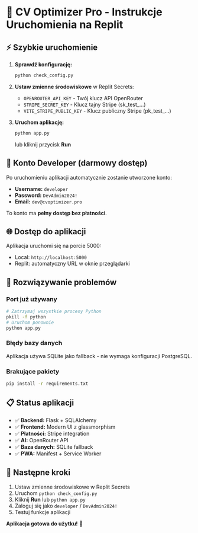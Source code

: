 
# 🚀 CV Optimizer Pro - Instrukcje Uruchomienia na Replit

## ⚡ Szybkie uruchomienie

1. **Sprawdź konfigurację:**
   ```bash
   python check_config.py
   ```

2. **Ustaw zmienne środowiskowe** w Replit Secrets:
   - `OPENROUTER_API_KEY` - Twój klucz API OpenRouter
   - `STRIPE_SECRET_KEY` - Klucz tajny Stripe (sk_test_...)
   - `VITE_STRIPE_PUBLIC_KEY` - Klucz publiczny Stripe (pk_test_...)

3. **Uruchom aplikację:**
   ```bash
   python app.py
   ```
   lub kliknij przycisk **Run**

## 🔑 Konto Developer (darmowy dostęp)

Po uruchomieniu aplikacji automatycznie zostanie utworzone konto:
- **Username:** `developer`
- **Password:** `DevAdmin2024!`
- **Email:** `dev@cvoptimizer.pro`

To konto ma **pełny dostęp bez płatności**.

## 🌐 Dostęp do aplikacji

Aplikacja uruchomi się na porcie 5000:
- Local: `http://localhost:5000`
- Replit: automatyczny URL w oknie przeglądarki

## 🔧 Rozwiązywanie problemów

### Port już używany
```bash
# Zatrzymaj wszystkie procesy Python
pkill -f python
# Uruchom ponownie
python app.py
```

### Błędy bazy danych
Aplikacja używa SQLite jako fallback - nie wymaga konfiguracji PostgreSQL.

### Brakujące pakiety
```bash
pip install -r requirements.txt
```

## 📋 Status aplikacji

- ✅ **Backend:** Flask + SQLAlchemy
- ✅ **Frontend:** Modern UI z glassmorphism
- ✅ **Płatności:** Stripe integration
- ✅ **AI:** OpenRouter API
- ✅ **Baza danych:** SQLite fallback
- ✅ **PWA:** Manifest + Service Worker

## 🎯 Następne kroki

1. Ustaw zmienne środowiskowe w Replit Secrets
2. Uruchom `python check_config.py`
3. Kliknij **Run** lub `python app.py`
4. Zaloguj się jako `developer` / `DevAdmin2024!`
5. Testuj funkcje aplikacji

**Aplikacja gotowa do użytku!** 🚀
